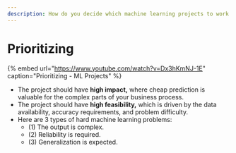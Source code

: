 ```yaml
---
description: How do you decide which machine learning projects to work on?
---
```


# Prioritizing

{% embed url="https://www.youtube.com/watch?v=Dx3hKmNJ-1E" caption="Prioritizing - ML Projects" %}

* The project should have **high impact,** where cheap prediction is valuable for the complex parts of your business process.
* The project should have **high feasibility,** which is driven by the data availability, accuracy requirements, and problem difficulty.
* Here are 3 types of hard machine learning problems:
  * \(1\) The output is complex.
  * \(2\) Reliability is required.
  * \(3\) Generalization is expected.

